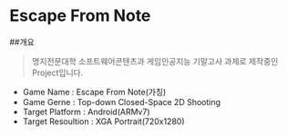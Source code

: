 # Escape From Note
##개요
> 명지전문대학 소프트웨어콘텐츠과 게임인공지능 기말고사 과제로 제작중인 Project입니다.
* Game Name : Escape From Note(가칭)
* Game Gerne : Top-down Closed-Space 2D Shooting
* Target Platform : Android(ARMv7)
* Target Resoultion : XGA Portrait(720x1280)

